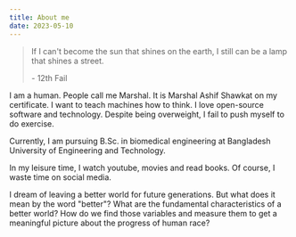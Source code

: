 ```yaml
---
title: About me  
date: 2023-05-10 
---
```


> If I can't become the sun that shines on the earth, I still can be a lamp that shines a street.
>
> \- 12th Fail


I am a human. People call me Marshal. It is Marshal Ashif Shawkat on my certificate. I want to teach machines how to think. I love open-source software and technology. Despite being overweight, I fail to push myself to do exercise.   

Currently, I am pursuing B.Sc. in biomedical engineering at Bangladesh University of Engineering and Technology.   

In my leisure time, I watch youtube, movies and read books. Of course, I waste time on social media.   

I dream of leaving a better world for future generations. But what does it mean by the word "better"? What are the fundamental characteristics of a better world? How do we find those variables and measure them to get a meaningful picture about the progress of human race?
<!-- > ### Together we will make this world better   -->